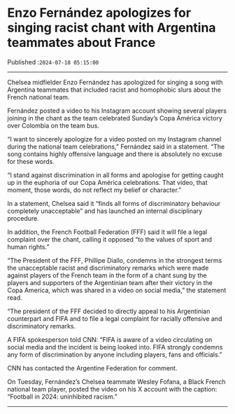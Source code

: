 # Enzo Fernández apologizes for singing racist chant with Argentina teammates about France

Published :`2024-07-18 05:15:00`

---

Chelsea midfielder Enzo Fernández has apologized for singing a song with Argentina teammates that included racist and homophobic slurs about the French national team.

Fernández posted a video to his Instagram account showing several players joining in the chant as the team celebrated Sunday’s Copa América victory over Colombia on the team bus.

“I want to sincerely apologize for a video posted on my Instagram channel during the national team celebrations,” Fernández said in a statement. “The song contains highly offensive language and there is absolutely no excuse for these words.

“I stand against discrimination in all forms and apologise for getting caught up in the euphoria of our Copa América celebrations. That video, that moment, those words, do not reflect my belief or character.”

In a statement, Chelsea said it “finds all forms of discriminatory behaviour completely unacceptable” and has launched an internal disciplinary procedure.

In addition, the French Football Federation (FFF) said it will file a legal complaint over the chant, calling it opposed “to the values ​​of sport and human rights.”

“The President of the FFF, Phillipe Diallo, condemns in the strongest terms the unacceptable racist and discriminatory remarks which were made against players of the French team in the form of a chant sung by the players and supporters of the Argentinian team after their victory in the Copa America, which was shared in a video on social media,” the statement read.

“The president of the FFF decided to directly appeal to his Argentinian counterpart and FIFA and to file a legal complaint for racially offensive and discriminatory remarks.

A FIFA spokesperson told CNN: “FIFA is aware of a video circulating on social media and the incident is being looked into. FIFA strongly condemns any form of discrimination by anyone including players, fans and officials.”

CNN has contacted the Argentine Federation for comment.

On Tuesday, Fernández’s Chelsea teammate Wesley Fofana, a Black French national team player, posted the video on his X account with the caption: “Football in 2024: uninhibited racism.”

---

